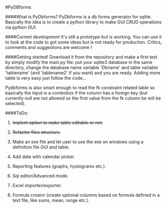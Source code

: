 #PyDBforms

####What is PyDbforms? 
PyDbforms is a db forms  generator for sqlite. Basically the idea is to create a python library to  make GUI CRUD operations via python GUI.

####Current development 
It's still a prototype but is working. You can use it to look at the code to got some ideas but is not ready for production. Critics, comments and suggestions are welcome !

####Getting started!
Download it from the repository and make a first test by simply modify the main.py file: put your sqlite3 database in the same directory, change the database name variable 'Dbname' and table variable 'tablename' (and 'tablename2' if you want) and you are ready. Adding more table is very easy just follow the code...

Pydbforms is also smart enough to read the fk constraint related table so basically the input is a combobox if the column has a foreign key (but currently null are not allowed so the first value from the fk column be will be selected).  

####ToDo:
1) ~~Implent option to make table editable or not.~~

2) ~~Refactor files structure.~~

3) Make an exe file and let user to use the exe on windows using a definition file GUI and table.

4) Add date with calendar picker.

5) Reporting features (graphs, hystograms etc.).

6) Sql editor/Advanced mode.

7) Excel importer/exporter.

8) Formula creator (create optional columns based on formula defined in a text file, like sums, mean, range etc.).
